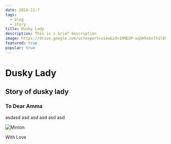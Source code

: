 ```yaml
---
date: 2018-11-7
tags:
  - blog
  - story
title: Dusky Lady
description: This is s brief description
image: https://drive.google.com/uc?export=view&id=1RMEdP-oqSKhxbnlh1l09PoEUN6-0zkp_
featured: true
popular: true
---
```


# Dusky Lady

## Story of dusky lady

### To Dear Amma


asdasd
asd
asd
asd
asd
asd


![Minion](https://drive.google.com/uc?export=view&id=1RMEdP-oqSKhxbnlh1l09PoEUN6-0zkp_)


With Love